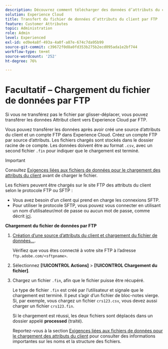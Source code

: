 ```yaml
---
description: Découvrez comment télécharger des données d’attributs du client via FTP vers Experience Cloud.
solution: Experience Cloud
title: Transfert du fichier de données d’attributs du client par FTP
feature: Customer Attributes
topic: Administration
role: Admin
level: Experienced
exl-id: ed9e4a8f-493a-4a0f-a87e-674c7da95b99
source-git-commit: c39672f0d8a0fd353b275b2ecd095ada1e2bf744
workflow-type: tm+mt
source-wordcount: '252'
ht-degree: 76%

---
```


# Facultatif – Chargement du fichier de données par FTP

Si vous ne transférez pas le fichier par glisser-déplacer, vous pouvez transférer les données Attribut client vers Experience Cloud par FTP.

Vous pouvez transférer les données après avoir créé une source d’attributs du client et un compte FTP dans Experience Cloud. Créez un compte FTP par source d’attributs. Les fichiers chargés sont stockés dans le dossier racine de ce compte. Les données doivent être au format `.csv`, avec un second fichier `.fin` pour indiquer que le chargement est terminé.

>[!IMPORTANT]
>
>Consultez [Exigences liées aux fichiers de données pour le chargement des attributs du client](crs-data-file.md) avant de charger le fichier.

Les fichiers peuvent être chargés sur le site FTP des attributs du client selon le protocole FTP ou SFTP :

* Vous avez besoin d’un client qui prend en charge les connexions SFTP.
* Pour utiliser le protocole SFTP, vous pouvez vous connecter en utilisant un nom d’utilisateur/mot de passe ou aucun mot de passe, comme décrit [ici](https://experienceleague.adobe.com/docs/analytics/export/ftp-and-sftp/secure-file-transfer-protocol/ftp-sftp-cert-auth.html).

**Chargement du fichier de données par FTP**

1. [Création d’une source d’attributs du client et chargement du fichier de données...](t-crs-usecase.md).

   Vérifiez que vous êtes connecté à votre site FTP à l’adresse `ftp.adobe.com/<sftpname>`.

1. Sélectionnez **[!UICONTROL Actions]** > **[!UICONTROL Chargement du fichier]**.

1. Chargez un fichier `.fin`, afin que le fichier puisse être récupéré.

   Le type de fichier `.fin` est créé par l’utilisateur et signale que le chargement est terminé. Il peut s’agir d’un fichier de bloc-notes vierge. Si, par exemple, vous chargez un fichier `crs123.csv`, vous devez aussi charger un fichier `crs123.fin`.

   Si le chargement est réussi, les deux fichiers sont déplacés dans un dossier appelé **processed** (traité).

   Reportez-vous à la section [Exigences liées aux fichiers de données pour le chargement des attributs du client](crs-data-file.md) pour consulter des informations importantes sur les noms et la structure des fichiers.
